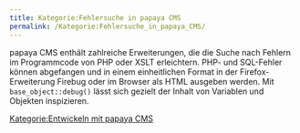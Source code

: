 ```yaml
---
title: Kategorie:Fehlersuche in papaya CMS
permalink: /Kategorie:Fehlersuche_in_papaya_CMS/
---
```


papaya CMS enthält zahlreiche Erweiterungen, die die Suche nach Fehlern im Programmcode von PHP oder XSLT erleichtern. PHP- und SQL-Fehler können abgefangen und in einem einheitlichen Format in der Firefox-Erweiterung Firebug oder im Browser als HTML ausgeben werden. Mit `base_object::debug()` lässt sich gezielt der Inhalt von Variablen und Objekten inspizieren.

[Kategorie:Entwickeln mit papaya CMS](/Kategorie:Entwickeln_mit_papaya_CMS )